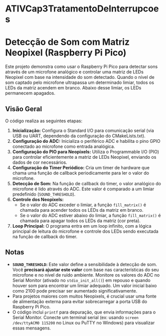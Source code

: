 # ATIVCap3TratamentoDeInterrupcoes

# Detecção de Som com Matriz Neopixel (Raspberry Pi Pico)

Este projeto demonstra como usar o Raspberry Pi Pico para detectar sons através de um microfone analógico e controlar uma matriz de LEDs Neopixel com base na intensidade do som detectado. Quando o nível de som captado pelo microfone ultrapassa um determinado limiar, todos os LEDs da matriz acendem em branco. Abaixo desse limiar, os LEDs permanecem apagados.

## Visão Geral

O código realiza as seguintes etapas:

1.  **Inicialização:** Configura o Standard I/O para comunicação serial (via USB ou UART, dependendo da configuração do CMakeLists.txt).
2.  **Configuração do ADC:** Inicializa o periférico ADC e habilita o pino GPIO conectado ao microfone como entrada analógica.
3.  **Configuração do PIO para Neopixels:** Utiliza o Programmable I/O (PIO) para controlar eficientemente a matriz de LEDs Neopixel, enviando os dados de cor necessários.
4.  **Configuração do Timer Periódico:** Cria um timer de hardware que chama uma função de callback periodicamente para ler o valor do microfone.
5.  **Detecção de Som:** Na função de callback do timer, o valor analógico do microfone é lido através do ADC. Este valor é comparado a um limiar predefinido (`SOUND_THRESHOLD`).
6.  **Controle dos Neopixels:**
    * Se o valor do ADC exceder o limiar, a função `fill_matrix()` é chamada para acender todos os LEDs da matriz em branco.
    * Se o valor do ADC estiver abaixo do limiar, a função `fill_matrix()` é chamada para apagar todos os LEDs da matriz (cor preta).
7.  **Loop Principal:** O programa entra em um loop infinito, com a lógica principal de leitura do microfone e controle dos LEDs sendo executada na função de callback do timer.

## Notas

* **`SOUND_THRESHOLD`:** Este valor define a sensibilidade à detecção de som. Você **precisará ajustar este valor** com base nas características do seu microfone e no nível de ruído ambiente. Monitore os valores do ADC no Serial Monitor (ativado no `stdio_init_all()`) em repouso e quando houver som para encontrar um limiar adequado. Um valor inicial baixo como 2100 pode precisar ser aumentado significativamente.
* Para projetos maiores com muitos Neopixels, é crucial usar uma fonte de alimentação externa para evitar sobrecarregar a porta USB do Raspberry Pi Pico.
* O código inclui `printf` para depuração, que envia informações para o Serial Monitor. Conecte um terminal serial (ex: usando `screen /dev/ttyACM0 115200` no Linux ou PuTTY no Windows) para visualizar essas mensagens.










